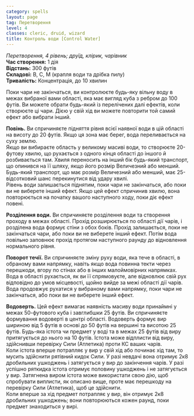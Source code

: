 ```yaml
---
category: spells
layout: page
tag: Перетворення
level: 4
classes: cleric, druid, wizard
title: Контроль води [Control Water]
---
```


_Перетворення, 4 рівень; друїд, клірик, чарівник_    
**Час створення:** 1 дія    
**Відстань:** 300 футів    
**Складові:** В, С, М (крапля води та дрібка пилу)    
**Тривалість:** Концентрація, до 10 хвилин     

Поки чари не закінчаться, ви контролюєте будь-яку вільну воду в межах вибраної вами області, яка має вигляд куба з ребром до 100 футів. Ви можете обрати будь-який із перелічених далі ефектів, коли створюєте ці чари. Дією у свій хід ви можете повторити той самий ефект або вибрати інший.    

**Повінь.** Ви спричиняєте підняття рівня всієї наявної води в цій області на висоту до 20 футів. Якщо ця зона має берег, вода переливається на суху землю.    
Якщо ви вибираєте область у великому масиві води, то створюєте 20-футову хвилю, що рухається з одного кінця області до іншого й розбивається там. Хвиля переносить на інший бік будь-який транспорт, що опинився на її шляху, якщо його розмір Величезний або менший. Будь-який транспорт, що має розмір Величезний або менший, має 25-відсотковий шанс перекинутися від удару хвилі.    
Рівень води залишається піднятим, поки чари не закінчаться, або поки ви не виберете інший ефект. Якщо цей ефект спричинив хвилю, вона повторюється на початку вашого наступного ходу, поки діє ефект повені.    

**Розділення води.** Ви спричиняєте розділення води та створення проходу в межах області. Прохід розширюється по області дії чарів, і розділена вода формує стіни з обох боків. Прохід залишається, поки не закінчаться чари, або поки ви не виберете інший ефект. Потім вода повільно заповнює прохід протягом наступного раунду до відновлення нормального рівня.    

**Поворот течії.** Ви спричиняєте зміну руху води, яка тече в області, в обраному вами напрямку, навіть якщо вода повинна текти через перешкоди, вгору по стінах або в інших малоймовірних напрямках. Вода в області рухається, як ви її спрямовуєте, але відновлює свій рух відповідно до умов місцевості, щойно вийде за межі області дії чарів. Вода продовжує рухатися у вибраному вами напрямку, поки чари не закінчаться, або поки ви не виберете інший ефект.    

**Водоверть.** Цей ефект вимагає наявність масиву води принаймні у межах 50-футового куба і завглибшки 25 футів. Ви спричиняєте формування водоверті в центрі області. Водоверть формує вир шириною від 5 футів в основі до 50 футів на вершині та висотою 25 футів. Будь-яка істота чи предмет у воді та в межах 25 футів від виру притягується до нього на 10 футів. Істота може відплисти від виру, здійснивши перевірку Сили (Атлетика) проти КС ваших чарів.    
Коли істота вперше потрапляє у вир у свій хід або починає хід там, то мусить здійснити рятівний кидок Сили. У разі невдачі вона отримує 2к8 дробильних ушкоджень і затягується у вир до закінчення чарів. У разі успішно ряткидка істота отримує половину ушкоджень і не затягується у вир. Затягнена виром істота може використати свою дію, щоб спробувати виплисти, як описано вище, проте має перешкоду на перевірку Сили (Атлетика), щоб це здійснити.    
Коли вперше за хід предмет потрапляє у вир, він отримує 2к8 дробильних ушкоджень; вони повторюються кожен раунд, поки предмет знаходиться у вирі. 
